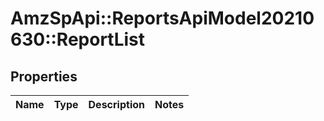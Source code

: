 # AmzSpApi::ReportsApiModel20210630::ReportList

## Properties
Name | Type | Description | Notes
------------ | ------------- | ------------- | -------------

